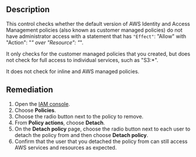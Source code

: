 ## Description

This control checks whether the default version of AWS Identity and Access Management policies (also known as customer managed policies) do not have administrator access with a statement that has `"Effect"`: "Allow" with "Action": "*" over "Resource": "*".

It only checks for the customer managed policies that you created, but does not check for full access to individual services, such as "S3:*".

It does not check for inline and AWS managed policies.

## Remediation

1. Open the [IAM console](https://console.aws.amazon.com/iam/).
2. Choose **Policies**.
3. Choose the radio button next to the policy to remove.
4. From **Policy actions**, choose **Detach**.
5. On the **Detach policy** page, choose the radio button next to each user to detach the policy from and then choose **Detach policy**.
6. Confirm that the user that you detached the policy from can still access AWS services and resources as expected.